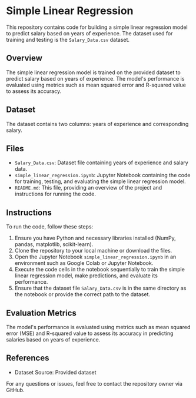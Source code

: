 # Simple Linear Regression

This repository contains code for building a simple linear regression model to predict salary based on years of experience. The dataset used for training and testing is the `Salary_Data.csv` dataset.

## Overview

The simple linear regression model is trained on the provided dataset to predict salary based on years of experience. The model's performance is evaluated using metrics such as mean squared error and R-squared value to assess its accuracy.

## Dataset

The dataset contains two columns: years of experience and corresponding salary.

## Files

- `Salary_Data.csv`: Dataset file containing years of experience and salary data.
- `simple_linear_regression.ipynb`: Jupyter Notebook containing the code for training, testing, and evaluating the simple linear regression model.
- `README.md`: This file, providing an overview of the project and instructions for running the code.

## Instructions

To run the code, follow these steps:

1. Ensure you have Python and necessary libraries installed (NumPy, pandas, matplotlib, scikit-learn).
2. Clone the repository to your local machine or download the files.
3. Open the Jupyter Notebook `simple_linear_regression.ipynb` in an environment such as Google Colab or Jupyter Notebook.
4. Execute the code cells in the notebook sequentially to train the simple linear regression model, make predictions, and evaluate its performance.
5. Ensure that the dataset file `Salary_Data.csv` is in the same directory as the notebook or provide the correct path to the dataset.

## Evaluation Metrics

The model's performance is evaluated using metrics such as mean squared error (MSE) and R-squared value to assess its accuracy in predicting salaries based on years of experience.

## References

- Dataset Source: Provided dataset

For any questions or issues, feel free to contact the repository owner via GitHub.

